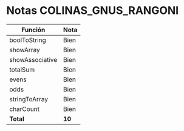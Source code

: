 # Notas COLINAS_GNUS_RANGONI

| Función         | Nota   |
| --------------- | ------ |
| boolToString    | Bien   |
| showArray       | Bien   |
| showAssociative | Bien   |
| totalSum        | Bien   |
| evens           | Bien   |
| odds            | Bien   |
| stringToArray   | Bien   |
| charCount       | Bien   |
| **Total**       | **10** |
